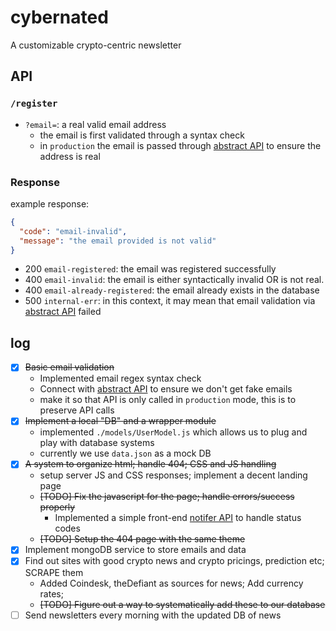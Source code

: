 # cybernated

A customizable crypto-centric newsletter

## API

### `/register`
- `?email=`: a real valid email address
  - the email is first validated through a syntax check 
  - in `production` the email is passed through [abstract API](https://www.abstractapi.com/) to ensure the address is real

### Response

example response:
```JSON
{
  "code": "email-invalid",
  "message": "the email provided is not valid"
}
```

- 200 `email-registered`: the email was registered successfully
- 400 `email-invalid`: the email is either syntactically invalid OR is not real.
- 400 `email-already-registered`: the email already exists in the database
- 500 `internal-err`: in this context, it may mean that email validation via [abstract API](https://www.abstractapi.com/) failed

## log
- [x] ~~Basic email validation~~
  - Implemented email regex syntax check
  - Connect with [abstract API](https://www.abstractapi.com/) to ensure we don't get fake emails
  - make it so that API is only called in `production` mode, this is to preserve API calls
- [x] ~~Implement a local "DB" and a wrapper module~~ 
  - implemented `./models/UserModel.js` which allows us to plug and play with database systems
  - currently we use `data.json` as a mock DB
- [x] ~~A system to organize html; handle 404; CSS and JS handling~~
  - setup server JS and CSS responses; implement a decent landing page
  - ~~[TODO] Fix the javascript for the page; handle errors/success properly~~
    - Implemented a simple front-end [notifer API](./public/notifer.js) to handle status codes
  - ~~[TODO] Setup the 404 page with the same theme~~
- [x] Implement mongoDB service to store emails and data
- [x] Find out sites with good crypto news and crypto pricings, prediction etc; SCRAPE them  
  - Added Coindesk, theDefiant as sources for news; Add currency rates;
  - ~~[TODO] Figure out a way to systematically add these to our database~~
- [ ] Send newsletters every morning with the updated DB of news
